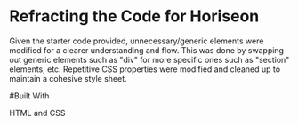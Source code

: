 # Refracting the Code for Horiseon

Given the starter code provided, unnecessary/generic elements were modified for a clearer understanding and flow. This was done by swapping out generic elements such as "div" for more specific ones such as "section" elements, etc. Repetitive CSS properties were modified and cleaned up to maintain a cohesive style sheet.

#Built With

HTML and CSS